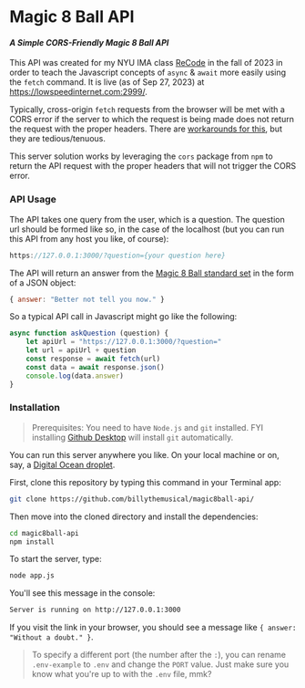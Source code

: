 # Magic 8 Ball API 

#### *A Simple CORS-Friendly Magic 8 Ball API*

This API was created for my NYU IMA class [ReCode](https://billythemusical.github.io/recode-fa23) in the fall of 2023 in order to teach the Javascript concepts of `async` & `await` more easily using the `fetch` command. It is live (as of Sep 27, 2023) at https://lowspeedinternet.com:2999/.

Typically, cross-origin `fetch` requests from the browser will be met with a CORS error if the server to which the request is being made does not return the request with the proper headers. There are [workarounds for this](https://cors-anywhere.herokuapp.com/), but they are tedious/tenuous.

This server solution works by leveraging the `cors` package from `npm` to return the API request with the proper headers that will not trigger the CORS error. 

### API Usage

The API takes one query from the user, which is a question. The question url should be formed like so, in the case of the localhost (but you can run this API from any host you like, of course):
```js
https://127.0.0.1:3000/?question={your question here}
``` 
The API will return an answer from the [Magic 8 Ball standard set](https://magic-8ball.com/magic-8-ball-answers/) in the form of a JSON object:
```js
{ answer: "Better not tell you now." }
```
So a typical API call in Javascript might go like the following:
```js
async function askQuestion (question) {
    let apiUrl = "https://127.0.0.1:3000/?question="
    let url = apiUrl + question
    const response = await fetch(url)
    const data = await response.json()
    console.log(data.answer)
}
```
### Installation

>Prerequisites: You need to have `Node.js` and `git` installed. FYI installing [Github Desktop](https://desktop.github.com/) will install `git` automatically.  

You can run this server anywhere you like. On your local machine or on, say, a [Digital Ocean droplet](https://m.do.co/c/489f0e4c7d15). 

First, clone this repository by typing this command in your Terminal app:
```bash
git clone https://github.com/billythemusical/magic8ball-api/
```

Then move into the cloned directory and install the dependencies:
```bash
cd magic8ball-api
npm install
```
To start the server, type:
```bash
node app.js
```
You'll see this message in the console:
```bash
Server is running on http://127.0.0.1:3000
```

If you visit the link in your browser, you should see a message like `{ answer: "Without a doubt." }`.  

>To specify a different port (the number after the `:`), you can rename `.env-example` to `.env` and change the `PORT` value. Just make sure you know what you're up to with the `.env` file, mmk?